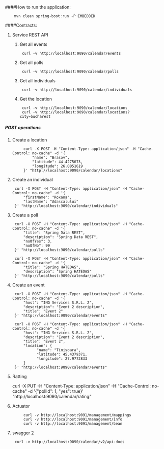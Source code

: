 ####How to run the application:

        mvn clean spring-boot:run -P EMBEDDED
        
        
####Contracts:
1. Service REST API

    1. Get all events
    
            curl -v http://localhost:9090/calendar/events 

    1. Get all polls
            
            curl -v http://localhost:9090/calendar/polls 

    1. Get all individuals
            
            curl -v http://localhost:9090/calendar/individuals 
        
    1. Get the location
    
            curl -v http://localhost:9090/calendar/locations
            curl -v http://localhost:9090/calendar/locations?city=bucharest
    
            
##### POST operations
1. Create a location
            
            curl -X POST -H "Content-Type: application/json" -H "Cache-Control: no-cache" -d '{
            	"name": "Brasov",
            	"latitude": 44.4275073,
            	"longitude": 26.0851619
            }' "http://localhost:9090/calendar/locations"

1. Create an individual
                
        curl -X POST -H "Content-Type: application/json" -H "Cache-Control: no-cache" -d '{
            "firstName": "Roxana",
            "lastName": "Adascalului"
        }' "http://localhost:9090/calendar/individuals"
        
1. Create a poll

        curl -X POST -H "Content-Type: application/json" -H "Cache-Control: no-cache" -d '{
        	"title": "Spring Data REST",
        	"description": "Spring Data REST",
        	"noOfYes": 3,
        	"noOfNo": 99
        }' "http://localhost:9090/calendar/polls"
        
        curl -X POST -H "Content-Type: application/json" -H "Cache-Control: no-cache" -d '{
        	"title": "Spring HATEOAS",
        	"description": "Spring HATEOAS"
        }' "http://localhost:9090/calendar/polls"
        
1. Create an event 

        curl -X POST -H "Content-Type: application/json" -H "Cache-Control: no-cache" -d '{
        	"host": "ING Services S.R.L. 2",
        	"description": "Event 2 description",
        	"title": "Event 2"
        }' "http://localhost:9090/calendar/events"
        
        curl -X POST -H "Content-Type: application/json" -H "Cache-Control: no-cache" -d '{
        	"host": "ING Services S.R.L. 2",
        	"description": "Event 2 description",
        	"title": "Event 2",
        	"location": {
                  "name": "Timisoara",
                  "latitude": 45.4379371,
                  "longitude": 27.9772833
            }
        }' "http://localhost:9090/calendar/events"

 1. Ratting
 
    curl -X PUT -H "Content-Type: application/json" -H "Cache-Control: no-cache" -d '{"pollId": 1, "yes": true}' "http://localhost:9090/calendar/rating"

        
        
1. Actuator
        
            curl -v http://localhost:9091/management/mappings
            curl -v http://localhost:9091/management/info 
            curl -v http://localhost:9091/management/bean 
    
1. swagger 2

        curl -v http://localhost:9090/calendar/v2/api-docs
        
        
